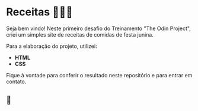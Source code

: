 # Receitas :corn::hotdog::cake:

Seja bem vindo! Neste primeiro desafio do Treinamento "The Odin Project", criei um simples site de receitas de comidas de festa junina.

Para a elaboração do projeto, utilizei:

- **HTML**
- **CSS**

Fique à vontade para conferir o resultado neste repositório e para entrar em contato.

## :rocket:

